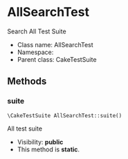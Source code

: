 AllSearchTest
===============

Search All Test Suite




* Class name: AllSearchTest
* Namespace: 
* Parent class: CakeTestSuite







Methods
-------


### suite

    \CakeTestSuite AllSearchTest::suite()

All test suite



* Visibility: **public**
* This method is **static**.




